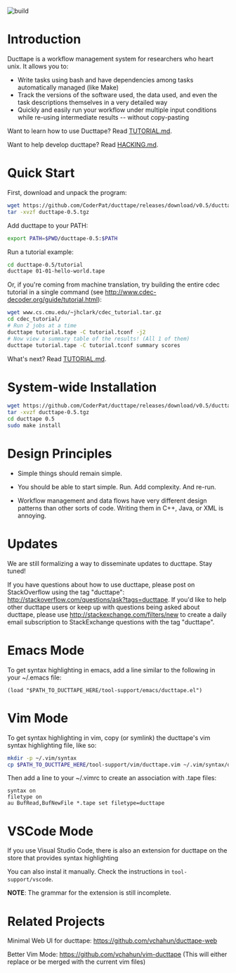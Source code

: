 ![build](https://github.com/coderpat/ducttape/actions/workflows/scala-ci.yaml/badge.svg)

Introduction
============

Ducttape is a workflow management system for researchers who heart unix. It allows you to:

* Write tasks using bash and have dependencies among tasks automatically managed (like Make)
* Track the versions of the software used, the data used, and even the task descriptions themselves in a very detailed way
* Quickly and easily run your workflow under multiple input conditions while re-using intermediate results -- without copy-pasting

Want to learn how to use Ducttape? Read [TUTORIAL.md](https://github.com/jhclark/ducttape/blob/master/tutorial/TUTORIAL.md).

Want to help develop ducttape? Read [HACKING.md](https://github.com/jhclark/ducttape/blob/master/HACKING.md).


Quick Start
===========

First, download and unpack the program:

```bash
wget https://github.com/CoderPat/ducttape/releases/download/v0.5/ducttape-0.5.0.tgz
tar -xvzf ducttape-0.5.tgz
```

Add ducttape to your PATH:

```bash
export PATH=$PWD/ducttape-0.5:$PATH
```

Run a tutorial example:

```bash
cd ducttape-0.5/tutorial
ducttape 01-01-hello-world.tape
```

Or, if you're coming from machine translation, try building the entire cdec tutorial in a single command (see http://www.cdec-decoder.org/guide/tutorial.html):

```bash
wget www.cs.cmu.edu/~jhclark/cdec_tutorial.tar.gz
cd cdec_tutorial/
# Run 2 jobs at a time
ducttape tutorial.tape -C tutorial.tconf -j2
# Now view a summary table of the results! (All 1 of them)
ducttape tutorial.tape -C tutorial.tconf summary scores
```

What's next? Read [TUTORIAL.md](https://github.com/CoderPat/ducttape/blob/master/tutorial/TUTORIAL.md).


System-wide Installation
========================

```bash
wget https://github.com/CoderPat/ducttape/releases/download/v0.5/ducttape-0.5.0.tgz
tar -xvzf ducttape-0.5.tgz
cd ducttape 0.5
sudo make install
```


Design Principles
=================

* Simple things should remain simple.

* You should be able to start simple. Run. Add complexity. And re-run.

* Workflow management and data flows have very different design patterns than other sorts of code.
  Writing them in C++, Java, or XML is annoying.

Updates
=======

We are still formalizing a way to disseminate updates to ducttape. Stay tuned!

If you have questions about how to use ducttape, please post on StackOverflow using the tag "ducttape": http://stackoverflow.com/questions/ask?tags=ducttape. 
If you'd like to help other ducttape users or keep up with questions being asked about ducttape, please use http://stackexchange.com/filters/new to create a daily email subscription to StackExchange questions with the tag "ducttape".


Emacs Mode
==========

To get syntax highlighting in emacs, add a line similar to the following in your ~/.emacs file:

```
(load "$PATH_TO_DUCTTAPE_HERE/tool-support/emacs/ducttape.el")
```

Vim Mode
========

To get syntax highlighting in vim, copy (or symlink) the ducttape's vim syntax highlighting file, like so:

```bash
mkdir -p ~/.vim/syntax
cp $PATH_TO_DUCTTAPE_HERE/tool-support/vim/ducttape.vim ~/.vim/syntax/ducctape.vim
```

Then add a line to your ~/.vimrc to create an association with .tape files:

```
syntax on
filetype on
au BufRead,BufNewFile *.tape set filetype=ducttape
```

VSCode Mode
===========
If you use Visual Studio Code, there is also an extension for ducttape on the store that provides syntax highlighting

You can also instal it manually. Check the instructions in `tool-support/vscode`.

**NOTE**: The grammar for the extension is still incomplete.

Related Projects
================

Minimal Web UI for ducttape: https://github.com/vchahun/ducttape-web

Better Vim Mode: https://github.com/vchahun/vim-ducttape (This will either replace or be merged with the current vim files)
